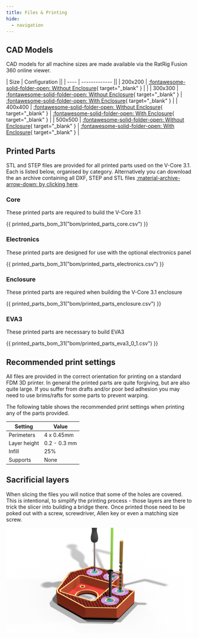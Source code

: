 ```yaml
---
title: Files & Printing
hide:
  - navigation
---
```


## CAD Models

CAD models for all machine sizes are made available via the RatRig Fusion 360 online viewer.

| Size | Configuration ||
| ---- | ------------- ||
| 200x200 | [:fontawesome-solid-folder-open: Without Enclosure](https://a360.co/3a4GbWn){ target="_blank" } | |
| 300x300 | [:fontawesome-solid-folder-open: Without Enclosure](https://a360.co/3y3wEHd){ target="_blank" } | [:fontawesome-solid-folder-open: With Enclosure](https://a360.co/3ucJNwf){ target="_blank" } |
| 400x400 | [:fontawesome-solid-folder-open: Without Enclosure](https://a360.co/39ZnFi3){ target="_blank" } | [:fontawesome-solid-folder-open: With Enclosure](https://a360.co/3ORJfDW){ target="_blank" } |
| 500x500 | [:fontawesome-solid-folder-open: Without Enclosure](https://a360.co/3I2I4Q7){ target="_blank" } | [:fontawesome-solid-folder-open: With Enclosure](https://a360.co/3QYYfli){ target="_blank" } |

## Printed Parts
STL and STEP files are provided for all printed parts used on the V-Core 3.1. Each is listed below, organised by category. Alternatively you can download the an archive containing all DXF, STEP and STL files [:material-archive-arrow-down: by clicking here](https://github.com/Rat-Rig/V-core-3/raw/main/cad/vcore_3_1_parts_and_panels.zip).

### Core
These printed parts are required to build the V-Core 3.1

{{ printed_parts_bom_31("bom/printed_parts_core.csv") }}

### Electronics
These printed parts are designed for use with the optional electronics panel

{{ printed_parts_bom_31("bom/printed_parts_electronics.csv") }}

### Enclosure
These printed parts are required when building the V-Core 3.1 enclosure

{{ printed_parts_bom_31("bom/printed_parts_enclosure.csv") }}

### EVA3
These printed parts are necessary to build EVA3

{{ printed_parts_bom_31("bom/printed_parts_eva3_0_1.csv") }}

## Recommended print settings

All files are provided in the correct orientation for printing on a standard FDM 3D printer. In general the printed parts are quite forgiving, but are also quite large. If you suffer from drafts and/or poor bed adhesion you may need to use brims/rafts for some parts to prevent warping.

The following table shows the recommended print settings when printing any of the parts provided.

| Setting      | Value        |
| ------------ | ------------ |
| Perimeters   | 4 x 0.45mm   |
| Layer height | 0.2 - 0.3 mm |
| Infill       | 25%          |
| Supports     | None         |

## Sacrificial layers

When slicing the files you will notice that some of the holes are covered. This is intentional, to simplify the printing process - those layers are there to trick the slicer into building a bridge there. Once printed those need to be poked out with a screw, screwdriver, Allen key or even a matching size screw.

![](/assets/holes.png)
